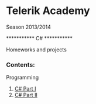 Telerik Academy
===============
Season 2013/2014

*********** C# ***********

Homeworks and projects

### Contents:

Programming

 1.  [C# Part I](https://github.com/Anastasoff/Telerik-Academy/tree/master/Programming/CSharpPartOne)
 2.  [C# Part II](https://github.com/Anastasoff/Telerik-Academy/tree/master/Programming/CSharpPartTwo)

